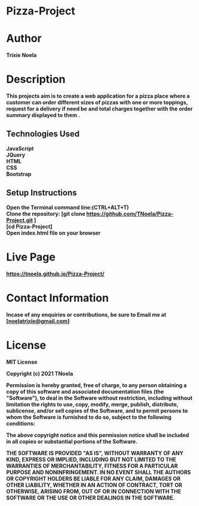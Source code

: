 # Pizza-Project
# Author
<b>Trixie Noela
# Description
This projects aim is to create a web application for a pizza place where a customer can order different sizes of pizzas with one or more toppings, request for a delivery if need be and total charges together with the order summary displayed to them .
## Technologies Used
JavaScript<br>
JQuery<br>
HTML<br>
CSS<br>
Bootstrap<br>
## Setup Instructions
Open the Terminal command line:(CTRL+ALT+T)<br>
Clone the repository: <b>[git clone https://github.com/TNoela/Pizza-Project.git ]<br>
[cd Pizza-Project]<br>
Open index.html file on your browser
# Live Page
https://tnoela.github.io/Pizza-Project/
# Contact Information
Incase of any enquiries or contributions, be sure to Email me at [noelatrixie@gmail.com]
# License
MIT License<br>

Copyright (c) 2021 TNoela<br>

Permission is hereby granted, free of charge, to any person obtaining a copy
of this software and associated documentation files (the "Software"), to deal
in the Software without restriction, including without limitation the rights
to use, copy, modify, merge, publish, distribute, sublicense, and/or sell
copies of the Software, and to permit persons to whom the Software is
furnished to do so, subject to the following conditions:<br>

The above copyright notice and this permission notice shall be included in all
copies or substantial portions of the Software.<br>

THE SOFTWARE IS PROVIDED "AS IS", WITHOUT WARRANTY OF ANY KIND, EXPRESS OR
IMPLIED, INCLUDING BUT NOT LIMITED TO THE WARRANTIES OF MERCHANTABILITY,
FITNESS FOR A PARTICULAR PURPOSE AND NONINFRINGEMENT. IN NO EVENT SHALL THE
AUTHORS OR COPYRIGHT HOLDERS BE LIABLE FOR ANY CLAIM, DAMAGES OR OTHER
LIABILITY, WHETHER IN AN ACTION OF CONTRACT, TORT OR OTHERWISE, ARISING FROM,
OUT OF OR IN CONNECTION WITH THE SOFTWARE OR THE USE OR OTHER DEALINGS IN THE
SOFTWARE.
